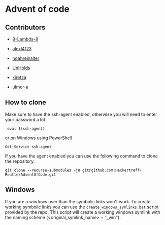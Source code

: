 # Advent of code

## Contributors

- [8-Lambda-8](https://github.com/8-Lambda-8/adventOfCode)

- [alexl4123](https://github.com/alexl4123/advent_of_code)

- [noahreinalter](https://github.com/noahreinalter/advent_of_code)

- [UnHolds](https://github.com/UnHolds/AdventOfCode)

- [xiretza](https://git.it-syndikat.org/xiretza/advent-of-code)

- [ulmer-a](https://github.com/ulmer-a/advent-of-code)

## How to clone

Make sure to have the ssh-agent enabled, otherwise you will need to enter
your password a lot

```
 eval $(ssh-agent)
```

or on Windows using PowerShell
```
Get-Service ssh-agent
```

If you have the agent enabled you can use the following command to clone the
repository.
```
git clone --recurse-submodules -j8 git@github.com:Hackertreff-Reutte/AdventOfCode.git
```

## Windows

If you are a windows user than the symbolic links won't work. To create working symbolic links you can use the ```create_windows_symlinks.bat```
script provided by the repo. This script will create a working windows
symlink with the naming scheme (\<original_symlink_name\> + "_win").
